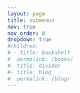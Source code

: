 ```yaml
---
layout: page
title: submenus
nav: true
nav_order: 8
dropdown: true
#children:
# - title: bookshelf
#  permalink: /books/
#- title: divider
#- title: blog
#  permalink: /blog/
---
```

